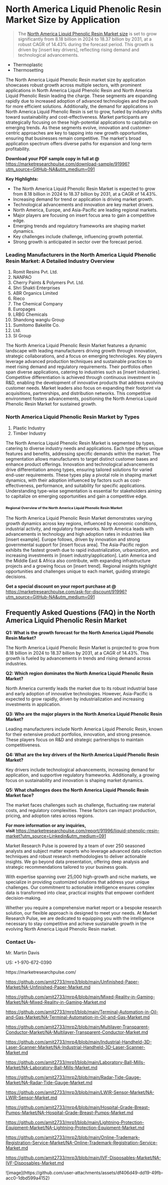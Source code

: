 <h1>North America Liquid Phenolic Resin Market&nbsp;Size by Application</h1><blockquote><p>The <a href="https://marketresearchpulse.com/download-sample/91996?utm_source=GitHub-NA&amp;utm_medium=091">North America Liquid Phenolic Resin Market size</a> is set to grow significantly from 8.18 billion in 2024 to 18.37 billion by 2031, at a robust CAGR of 14.43% during the forecast period. This growth is driven by [insert key drivers], reflecting rising demand and technological advancements.</p></blockquote><ul><li>Thermoplastic<li> Thermosetting</li></ul><p>The North America Liquid Phenolic Resin market size by application showcases robust growth across multiple sectors, with prominent applications in North America Liquid Phenolic Resin and North America Liquid Phenolic Resin leading the charge. These segments are expanding rapidly due to increased adoption of advanced technologies and the push for more efficient solutions. Additionally, the demand for applications in North America Liquid Phenolic Resin is set to grow, fueled by industry shifts toward sustainability and cost-effectiveness. Market participants are strategically focusing on these high-potential applications to capitalize on emerging trends. As these segments evolve, innovation and customer-centric approaches are key to tapping into new growth opportunities, ensuring that businesses remain competitive. The market's broad application spectrum offers diverse paths for expansion and long-term profitability.</p><p><strong>Download your PDF sample copy in full at @ </strong><a href="https://marketresearchpulse.com/download-sample/91996?utm_source=GitHub-NA&amp;utm_medium=091">https://marketresearchpulse.com/download-sample/91996?utm_source=GitHub-NA&amp;utm_medium=091</a></p><p><strong>Key Highlights: </strong></p><ul><li>The North America Liquid Phenolic Resin Market is expected to grow from 8.18 billion in 2024 to 18.37 billion by 2031, at a CAGR of 14.43%.</li><li>Increasing demand for trend or application is driving market growth.</li><li>Technological advancements and innovation are key market drivers.</li><li>North America, Europe, and Asia-Pacific are leading regional markets.</li><li>Major players are focusing on insert focus area to gain a competitive edge.</li><li>Emerging trends and regulatory frameworks are shaping market dynamics.</li><li>Key challenges include challenge, influencing growth potential.</li><li>Strong growth is anticipated in sector over the forecast period.</li></ul><h3>Leading Manufacturers in the North America Liquid Phenolic Resin Market: A Detailed Industry Overview</h3><ol><li>Romit Resins Pvt. Ltd.</li><li>NANPAO</li><li>Cherry Paints & Polymers Pvt. Ltd.</li><li>Shri Shakti Enterprises</li><li>ABR Organics Limited</li><li>Rieco</li><li>The Chemical Company</li><li>Europages</li><li>LRBG Chemicals</li><li>Shandong wanglu Group</li><li>Sumitomo Bakelite Co.</li><li>Ltd.</li><li>SI Group</li></ol><div class="flex max-w-full flex-col flex-grow"><div class="min-h-8 text-message flex w-full flex-col items-end gap-2 whitespace-normal break-words [.text-message+&amp;]:mt-5" dir="auto" data-message-author-role="assistant" data-message-id="fd8432e4-4910-450d-b182-61b7bfb0a01f" data-message-model-slug="gpt-4o"><div class="flex w-full flex-col gap-1 empty:hidden first:pt-[3px]"><div class="markdown prose w-full break-words dark:prose-invert light"><p>The North America Liquid Phenolic Resin Market features a dynamic landscape with leading manufacturers driving growth through innovation, strategic collaborations, and a focus on emerging technologies. Key players leverage advanced production techniques and sustainable practices to meet rising demand and regulatory requirements. Their portfolios often span diverse applications, catering to industries such as [insert industries]. Competitive differentiation is achieved through continuous investment in R&amp;D, enabling the development of innovative products that address evolving customer needs. Market leaders also focus on expanding their footprint via acquisitions, partnerships, and distribution networks. This competitive environment fosters advancements, positioning the North America Liquid Phenolic Resin Market for sustained growth.</p></div></div></div></div><h3>North America Liquid Phenolic Resin Market by Types</h3><ol><li>Plastic Industry<li> Timber Industry</li></ol><div class="flex max-w-full flex-col flex-grow"><div class="min-h-8 text-message flex w-full flex-col items-end gap-2 whitespace-normal break-words [.text-message+&amp;]:mt-5" dir="auto" data-message-author-role="assistant" data-message-id="084470be-0bb7-4664-bddf-5156b4f41249" data-message-model-slug="gpt-4o-mini"><div class="flex w-full flex-col gap-1 empty:hidden first:pt-[3px]"><div class="markdown prose w-full break-words dark:prose-invert light"><p>The North America Liquid Phenolic Resin Market is segmented by types, catering to diverse industry needs and applications. Each type offers unique features and benefits, addressing specific demands within the market. The segmentation allows manufacturers to target distinct customer bases and enhance product offerings. Innovation and technological advancements drive differentiation among types, ensuring tailored solutions for varied end-user requirements. These types play a pivotal role in shaping market dynamics, with their adoption influenced by factors such as cost-effectiveness, performance, and suitability for specific applications. Understanding type-wise segmentation is essential for stakeholders aiming to capitalize on emerging opportunities and gain a competitive edge.</p></div></div></div></div><h3><span style="font-size: 11px;">Regional Overview of the North America Liquid Phenolic Resin Market</span></h3><div class="flex max-w-full flex-col flex-grow"><div class="min-h-8 text-message flex w-full flex-col items-end gap-2 whitespace-normal break-words [.text-message+&amp;]:mt-5" dir="auto" data-message-author-role="assistant" data-message-id="e9038762-ce64-4e30-91c9-9bd413514231" data-message-model-slug="gpt-4o-mini"><div class="flex w-full flex-col gap-1 empty:hidden first:pt-[3px]"><div class="markdown prose w-full break-words dark:prose-invert light"><p>The North America Liquid Phenolic Resin Market demonstrates varying growth dynamics across key regions, influenced by economic conditions, industrial activity, and regulatory frameworks. North America leads with advancements in technology and high adoption rates in industries like [insert example]. Europe follows, driven by innovation and strong governmental support for [insert focus area]. The Asia-Pacific region exhibits the fastest growth due to rapid industrialization, urbanization, and increasing investments in [insert industry/application]. Latin America and the Middle East &amp; Africa also contribute, with expanding infrastructure projects and a growing focus on [insert trend]. Regional insights highlight opportunities and challenges unique to each market, guiding strategic decisions.</p></div></div></div></div><p><strong>Get a special discount on your report purchase at @ </strong><a href="https://marketresearchpulse.com/ask-for-discount/91996?utm_source=GitHub-NA&amp;utm_medium=091">https://marketresearchpulse.com/ask-for-discount/91996?utm_source=GitHub-NA&amp;utm_medium=091</a></p><h2>Frequently Asked Questions (FAQ) in the North America Liquid Phenolic Resin Market</h2><p><strong>Q1: What is the growth forecast for the North America Liquid Phenolic Resin Market?</strong></p><p>The North America Liquid Phenolic Resin Market is projected to grow from 8.18 billion in 2024 to 18.37 billion by 2031, at a CAGR of 14.43%. This growth is fueled by advancements in trends and rising demand across industries.</p><p><strong>Q2: Which region dominates the North America Liquid Phenolic Resin Market?</strong></p><p>North America currently leads the market due to its robust industrial base and early adoption of innovative technologies. However, Asia-Pacific is expected to grow rapidly, driven by industrialization and increasing investments in application.</p><p><strong>Q3: Who are the major players in the North America Liquid Phenolic Resin Market?</strong></p><p>Leading manufacturers include North America Liquid Phenolic Resin, known for their extensive product portfolios, innovation, and strong presence. These players focus on R&amp;D and strategic partnerships to maintain competitiveness.</p><p><strong>Q4: What are the key drivers of the North America Liquid Phenolic Resin Market?</strong></p><p>Key drivers include technological advancements, increasing demand for application, and supportive regulatory frameworks. Additionally, a growing focus on sustainability and innovation is shaping market dynamics.</p><p><strong>Q5: What challenges does the North America Liquid Phenolic Resin Market face?</strong></p><p>The market faces challenges such as challenge, fluctuating raw material costs, and regulatory complexities. These factors can impact production, pricing, and adoption rates across regions.</p><p><strong>For more information or any inquiries, visit&nbsp;</strong><a href="https://marketresearchpulse.com/report/91996/liquid-phenolic-resin-market?utm_source=Linkedin&utm_medium=091">https://marketresearchpulse.com/report/91996/liquid-phenolic-resin-market?utm_source=Linkedin&utm_medium=091</a></p><p>Market Research Pulse is powered by a team of over 250 seasoned analysts and subject matter experts who leverage advanced data collection techniques and robust research methodologies to deliver actionable insights. We go beyond data presentation, offering deep analysis and strategic recommendations tailored to your business goals.</p><p>With expertise spanning over 25,000 high-growth and niche markets, we specialize in providing customized solutions that address your unique challenges. Our commitment to actionable intelligence ensures complex data is transformed into clear, practical insights that empower confident decision-making.</p><p>Whether you require a comprehensive market report or a bespoke research solution, our flexible approach is designed to meet your needs. At Market Research Pulse, we are dedicated to equipping you with the intelligence necessary to stay competitive and achieve sustainable growth in the evolving North America Liquid Phenolic Resin market.</p><h3><strong>Contact Us-</strong></h3><p>Mr. Martin Davis</p><p>US: +1-970-672-0390</p><p>https://marketresearchpulse.com/</p><p><a href="https://github.com/amit2733/mrp3/blob/main/Unfinished-Paper-Market/NA-Unfinished-Paper-Market.md">https://github.com/amit2733/mrp3/blob/main/Unfinished-Paper-Market/NA-Unfinished-Paper-Market.md</a></p><p><a href="https://github.com/amit2733/mrp4/blob/main/Mixed-Reality-in-Gaming-Market/NA-Mixed-Reality-in-Gaming-Market.md">https://github.com/amit2733/mrp4/blob/main/Mixed-Reality-in-Gaming-Market/NA-Mixed-Reality-in-Gaming-Market.md</a></p><p><a href="https://github.com/amit2733/mrp1/blob/main/Terminal-Automation-in-Oil-and-Gas-Market/NA-Terminal-Automation-in-Oil-and-Gas-Market.md">https://github.com/amit2733/mrp1/blob/main/Terminal-Automation-in-Oil-and-Gas-Market/NA-Terminal-Automation-in-Oil-and-Gas-Market.md</a></p><p><a href="https://github.com/amit2733/mrp2/blob/main/Multilayer-Transparent-Conductor-Market/NA-Multilayer-Transparent-Conductor-Market.md">https://github.com/amit2733/mrp2/blob/main/Multilayer-Transparent-Conductor-Market/NA-Multilayer-Transparent-Conductor-Market.md</a></p><p><a href="https://github.com/amit2733/mrp4/blob/main/Industrial-Handheld-3D-Laser-Scanner-Market/NA-Industrial-Handheld-3D-Laser-Scanner-Market.md">https://github.com/amit2733/mrp4/blob/main/Industrial-Handheld-3D-Laser-Scanner-Market/NA-Industrial-Handheld-3D-Laser-Scanner-Market.md</a></p><p><a href="https://github.com/amit2733/mrp1/blob/main/Laboratory-Ball-Mills-Market/NA-Laboratory-Ball-Mills-Market.md">https://github.com/amit2733/mrp1/blob/main/Laboratory-Ball-Mills-Market/NA-Laboratory-Ball-Mills-Market.md</a></p><p><a href="https://github.com/amit2733/mrp2/blob/main/Radar-Tide-Gauge-Market/NA-Radar-Tide-Gauge-Market.md">https://github.com/amit2733/mrp2/blob/main/Radar-Tide-Gauge-Market/NA-Radar-Tide-Gauge-Market.md</a></p><p><a href="https://github.com/amit2733/mrp3/blob/main/LWIR-Sensor-Market/NA-LWIR-Sensor-Market.md">https://github.com/amit2733/mrp3/blob/main/LWIR-Sensor-Market/NA-LWIR-Sensor-Market.md</a></p><p><a href="https://github.com/amit2733/mrp4/blob/main/Hospital-Grade-Breast-Pumps-Market/NA-Hospital-Grade-Breast-Pumps-Market.md">https://github.com/amit2733/mrp4/blob/main/Hospital-Grade-Breast-Pumps-Market/NA-Hospital-Grade-Breast-Pumps-Market.md</a></p><p><a href="https://github.com/amit2733/mrp1/blob/main/Lightning-Protection-Equipment-Market/NA-Lightning-Protection-Equipment-Market.md">https://github.com/amit2733/mrp1/blob/main/Lightning-Protection-Equipment-Market/NA-Lightning-Protection-Equipment-Market.md</a></p><p><a href="https://github.com/amit2733/mrp2/blob/main/Online-Trademark-Registration-Service-Market/NA-Online-Trademark-Registration-Service-Market.md">https://github.com/amit2733/mrp2/blob/main/Online-Trademark-Registration-Service-Market/NA-Online-Trademark-Registration-Service-Market.md</a></p><p><a href="https://github.com/amit2733/mrp3/blob/main/IVF-Disposables-Market/NA-IVF-Disposables-Market.md">https://github.com/amit2733/mrp3/blob/main/IVF-Disposables-Market/NA-IVF-Disposables-Market.md</a></p>
![image](https://github.com/user-attachments/assets/df406d49-dd19-49fb-acc0-1dbd599a4152)
